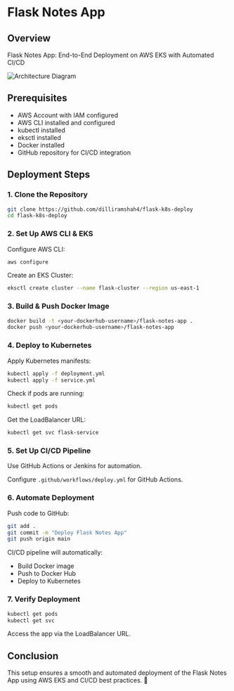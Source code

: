 # Flask Notes App

## Overview

Flask Notes App: End-to-End Deployment on AWS EKS with Automated CI/CD

![Architecture Diagram](../Pictures/Screenshots/Screenshot%20from%202025-03-08%2001-03-55.png)

## Prerequisites

- AWS Account with IAM configured
- AWS CLI installed and configured
- kubectl installed
- eksctl installed
- Docker installed
- GitHub repository for CI/CD integration

## Deployment Steps

### 1. Clone the Repository
```sh
git clone https://github.com/dilliramshah4/flask-k8s-deploy
cd flask-k8s-deploy
```

### 2. Set Up AWS CLI & EKS

Configure AWS CLI:
```sh
aws configure
```

Create an EKS Cluster:
```sh
eksctl create cluster --name flask-cluster --region us-east-1
```

### 3. Build & Push Docker Image
```sh
docker build -t <your-dockerhub-username>/flask-notes-app .
docker push <your-dockerhub-username>/flask-notes-app
```

### 4. Deploy to Kubernetes

Apply Kubernetes manifests:
```sh
kubectl apply -f deployment.yml
kubectl apply -f service.yml
```

Check if pods are running:
```sh
kubectl get pods
```

Get the LoadBalancer URL:
```sh
kubectl get svc flask-service
```

### 5. Set Up CI/CD Pipeline

Use GitHub Actions or Jenkins for automation.

Configure `.github/workflows/deploy.yml` for GitHub Actions.

### 6. Automate Deployment

Push code to GitHub:
```sh
git add .
git commit -m "Deploy Flask Notes App"
git push origin main
```

CI/CD pipeline will automatically:
- Build Docker image
- Push to Docker Hub
- Deploy to Kubernetes

### 7. Verify Deployment
```sh
kubectl get pods
kubectl get svc
```

Access the app via the LoadBalancer URL.

## Conclusion

This setup ensures a smooth and automated deployment of the Flask Notes App using AWS EKS and CI/CD best practices. 🚀
